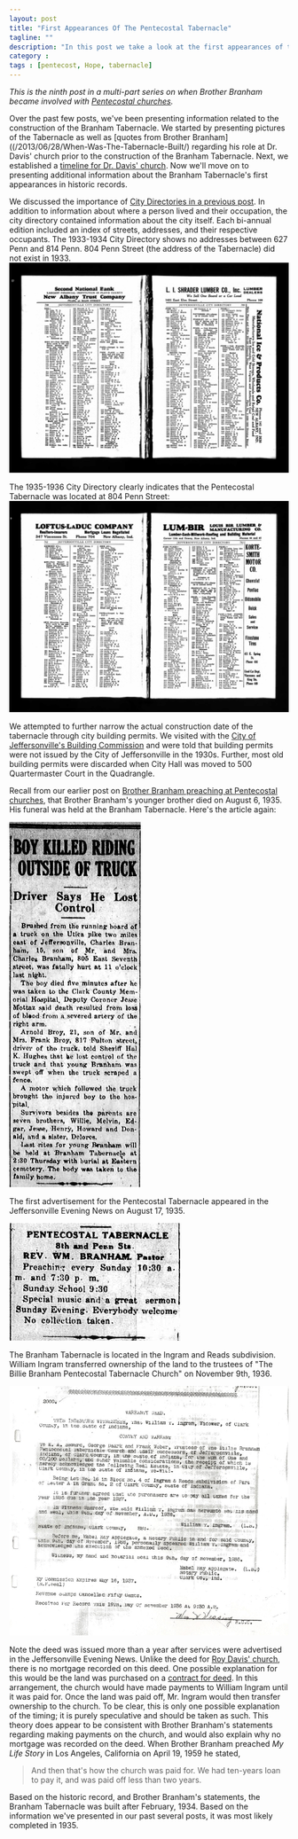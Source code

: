 ```yaml
---
layout: post
title: "First Appearances Of The Pentecostal Tabernacle"
tagline: ""
description: "In this post we take a look at the first appearances of the Pentecostal Tabernacle at 8th and Penn Streets in historic records."
category : 
tags : [pentecost, Hope, tabernacle]
---
```


_This is the ninth post in a multi-part series on when Brother Branham became involved with <a href="/tags.html#pentecost-ref">Pentecostal churches</a>._

Over the past few posts, we've been presenting information related to the construction of the Branham Tabernacle.  We started by presenting pictures of the Tabernacle as well as [quotes from Brother Branham]((/2013/06/28/When-Was-The-Tabernacle-Built/) regarding his role at Dr. Davis' church prior to the construction of the Branham Tabernacle.  Next, we established a [timeline for Dr. Davis' church](/2013/06/29/History-Of-Roy-Davis-Church/).  Now we'll move on to presenting additional information about the Branham Tabernacle's first appearances in historic records.      

We discussed the importance of [City Directories in a previous post](/2013/06/21/Roy-Davis/). In addition to information about where a person lived and their occupation, the city directory contained information about the city itself.  Each bi-annual edition included an index of streets, addresses, and their respective occupants.  The 1933-1934 City Directory shows no addresses between 627 Penn and 814 Penn.  804 Penn Street (the address of the Tabernacle) did not exist in 1933.
<img src="/assets/CityDirectory/1933Penn.jpg" alt="City Directory Street index for Penn - 1933" class="img img-polaroid" />

The 1935-1936 City Directory clearly indicates that the Pentecostal Tabernacle was located at 804 Penn Street:
<img src="/assets/CityDirectory/1935Penn.jpg" alt="City Directory Street index for Penn - 1935" class="img img-polaroid" />

We attempted to further narrow the actual construction date of the tabernacle through city building permits.  We visited with the [City of Jeffersonville's Building Commission](http://cityofjeff.net/index.php?option=com_content&view=article&id=155&Itemid=181) and were told that building permits were not issued by the City of Jeffersonville in the 1930s.  Further, most old building permits were discarded when City Hall was moved to 500 Quartermaster Court in the Quadrangle.

Recall from our earlier post on [Brother Branham preaching at Pentecostal churches](/2013/06/20/Preaching-At-Pentecostal-Churches), that Brother Branham's younger brother died on August 6, 1935.  His funeral was held at the Branham Tabernacle.  Here's the article again:

<img src="/assets/Obituaries/CharlesBrother.jpg" alt="Charles Branham's  (younger brother) Obituary" class="img img-polaroid clearfix" />

The first advertisement for the Pentecostal Tabernacle appeared in the Jeffersonville Evening News on August 17, 1935.

<img src="/assets/ChurchAds/19350817.jpg" alt="First Advertisement For the Pentecostal Tabernacle" class="img img-polaroid clearfix" />

The Branham Tabernacle is located in the Ingram and Reads subdivision.  William Ingram transferred ownership of the land to the trustees of "The Billie Branham Pentecostal Tabernacle Church" on November 9th, 1936.  

<img src="/assets/Tabernacle/deed.jpg" alt="Deed for the Branham Tabernacle" class="img img-polaroid clearfix" />

Note the deed was issued more than a year after services were advertised in the Jeffersonville Evening News.  Unlike the deed for [Roy Davis' church](/2013/06/29/History-Of-Roy-Davis-Church/), there is no mortgage recorded on this deed.  One possible explanation for this would be the land was purchased on a [contract for deed](http://en.wikipedia.org/wiki/Contract_for_deed).  In this arrangement, the church would have made payments to William Ingram until it was paid for.  Once the land was paid off, Mr. Ingram would then transfer ownership to the church.  To be clear, this is only one possible explanation of the timing; it is purely speculative and should be taken as such.  This theory does appear to be consistent with Brother Branham's statements regarding making payments on the church, and would also explain why no mortgage was recorded on the deed.   When Brother Branham preached _My Life Story_ in Los Angeles, California on April 19, 1959 he stated, 

>And then that's how the church was paid for. We had ten-years loan to pay it, and was paid off less than two years.

Based on the historic record, and Brother Branham's statements, the Branham Tabernacle was built after February, 1934.  Based on the information we've presented in our past several posts, it was most likely completed in 1935.  